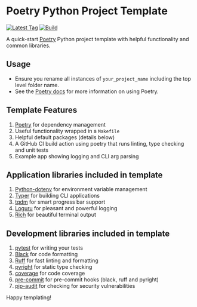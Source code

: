 # Poetry Python Project Template

[![Latest Tag](https://img.shields.io/github/v/tag/dylanhogg/poetry-python-project-template)](https://github.com/dylanhogg/poetry-python-project-template/tags)
[![Build](https://github.com/dylanhogg/poetry-python-project-template/workflows/build/badge.svg)](https://github.com/dylanhogg/poetry-python-project-template/actions/workflows/python-poetry-app.yml)

A quick-start [Poetry](https://python-poetry.org/) Python project template with helpful functionality and common libraries.

## Usage

- Ensure you rename all instances of `your_project_name` including the top level folder name.
- See the [Poetry docs](https://python-poetry.org/docs/cli/) for more information on using Poetry.

## Template Features

1. [Poetry](https://python-poetry.org/) for dependency management
1. Useful functionality wrapped in a `Makefile`
1. Helpful default packages (details below)
1. A GitHub CI build action using poetry that runs linting, type checking and unit tests
1. Example app showing logging and CLI arg parsing

## Application libraries included in template

1. [Python-dotenv](https://github.com/theskumar/python-dotenv) for environment variable management
2. [Typer](https://github.com/tiangolo/typer) for building CLI applications
3. [tqdm](https://github.com/tqdm/tqdm) for smart progress bar support
4. [Loguru](https://github.com/Delgan/loguru) for pleasant and powerful logging
5. [Rich](https://github.com/Textualize/rich) for beautiful terminal output

## Development libraries included in template

1. [pytest](https://github.com/pytest-dev/pytest) for writing your tests
2. [Black](https://github.com/psf/black) for code formatting
3. [Ruff](https://github.com/astral-sh/ruff) for fast linting and formatting
4. [pyright](https://github.com/microsoft/pyright) for static type checking
5. [coverage](https://github.com/nedbat/coveragepy) for code coverage
6. [pre-commit](https://github.com/pre-commit/pre-commit) for pre-commit hooks (black, ruff and pyright)
7. [pip-audit](https://github.com/pypa/pip-audit) for checking for security vulnerabilities

Happy templating!
